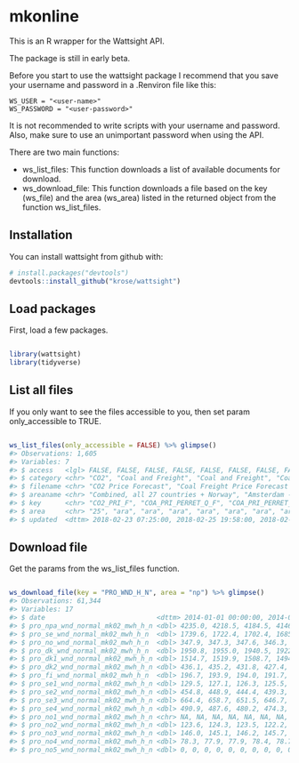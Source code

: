 
<!-- README.md is generated from README.Rmd. Please edit that file -->
mkonline
========

This is an R wrapper for the Wattsight API.

The package is still in early beta.

Before you start to use the wattsight package I recommend that you save your username and password in a .Renviron file like this:


    WS_USER = "<user-name>"
    WS_PASSWORD = "<user-password>"

It is not recommended to write scripts with your username and password. Also, make sure to use an unimportant password when using the API.

There are two main functions:

-   ws\_list\_files: This function downloads a list of available documents for download.
-   ws\_download\_file: This function downloads a file based on the key (ws\_file) and the area (ws\_area) listed in the returned object from the function ws\_list\_files.

Installation
------------

You can install wattsight from github with:

``` r
# install.packages("devtools")
devtools::install_github("krose/wattsight")
```

Load packages
-------------

First, load a few packages.

``` r

library(wattsight)
library(tidyverse)
```

List all files
--------------

If you only want to see the files accessible to you, then set param only\_accessible to TRUE.

``` r

ws_list_files(only_accessible = FALSE) %>% glimpse()
#> Observations: 1,605
#> Variables: 7
#> $ access   <lgl> FALSE, FALSE, FALSE, FALSE, FALSE, FALSE, FALSE, FALS...
#> $ category <chr> "CO2", "Coal and Freight", "Coal and Freight", "Coal ...
#> $ filename <chr> "CO2 Price Forecast", "Coal Freight Price Forecast Pe...
#> $ areaname <chr> "Combined, all 27 countries + Norway", "Amsterdam - R...
#> $ key      <chr> "CO2_PRI_F", "COA_PRI_PERRET_Q_F", "COA_PRI_PERRET_Y_...
#> $ area     <chr> "25", "ara", "ara", "ara", "ara", "ara", "ara", "ara"...
#> $ updated  <dttm> 2018-02-23 07:25:00, 2018-02-25 19:58:00, 2018-02-25...
```

Download file
-------------

Get the params from the ws\_list\_files function.

``` r

ws_download_file(key = "PRO_WND_H_N", area = "np") %>% glimpse()
#> Observations: 61,344
#> Variables: 17
#> $ date                            <dttm> 2014-01-01 00:00:00, 2014-01-...
#> $ pro_npa_wnd_normal_mk02_mwh_h_n <dbl> 4235.0, 4218.5, 4184.5, 4146.0...
#> $ pro_se_wnd_normal_mk02_mwh_h_n  <dbl> 1739.6, 1722.4, 1702.4, 1685.8...
#> $ pro_no_wnd_normal_mk02_mwh_h_n  <dbl> 347.9, 347.3, 347.6, 346.3, 34...
#> $ pro_dk_wnd_normal_mk02_mwh_h_n  <dbl> 1950.8, 1955.0, 1940.5, 1922.2...
#> $ pro_dk1_wnd_normal_mk02_mwh_h_n <dbl> 1514.7, 1519.9, 1508.7, 1494.8...
#> $ pro_dk2_wnd_normal_mk02_mwh_h_n <dbl> 436.1, 435.2, 431.8, 427.4, 42...
#> $ pro_fi_wnd_normal_mk02_mwh_h_n  <dbl> 196.7, 193.9, 194.0, 191.7, 18...
#> $ pro_se1_wnd_normal_mk02_mwh_h_n <dbl> 129.5, 127.1, 126.3, 125.5, 12...
#> $ pro_se2_wnd_normal_mk02_mwh_h_n <dbl> 454.8, 448.9, 444.4, 439.3, 43...
#> $ pro_se3_wnd_normal_mk02_mwh_h_n <dbl> 664.4, 658.7, 651.5, 646.7, 64...
#> $ pro_se4_wnd_normal_mk02_mwh_h_n <dbl> 490.9, 487.6, 480.2, 474.3, 46...
#> $ pro_no1_wnd_normal_mk02_mwh_h_n <chr> NA, NA, NA, NA, NA, NA, NA, NA...
#> $ pro_no2_wnd_normal_mk02_mwh_h_n <dbl> 123.6, 124.3, 123.5, 122.2, 12...
#> $ pro_no3_wnd_normal_mk02_mwh_h_n <dbl> 146.0, 145.1, 146.2, 145.7, 14...
#> $ pro_no4_wnd_normal_mk02_mwh_h_n <dbl> 78.3, 77.9, 77.9, 78.4, 78.7, ...
#> $ pro_no5_wnd_normal_mk02_mwh_h_n <dbl> 0, 0, 0, 0, 0, 0, 0, 0, 0, 0, ...
```

